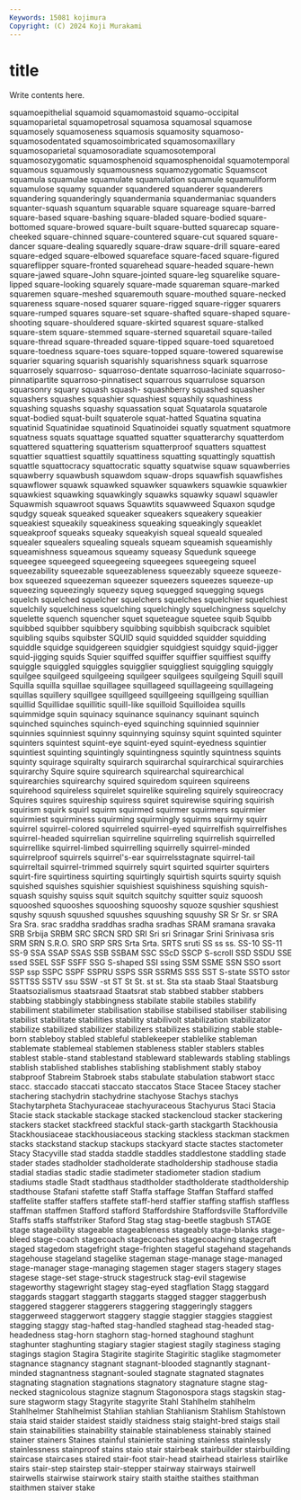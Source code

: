 ```yaml
---
Keywords: 15081 kojimura
Copyright: (C) 2024 Koji Murakami
---
```


# title

Write contents here.



squamoepithelial squamoid squamomastoid squamo-occipital squamoparietal squamopetrosal squamosa squamosal squamose
squamosely squamoseness squamosis squamosity squamoso- squamosodentated squamosoimbricated squamosomaxillary squamosoparietal squamosoradiate
squamosotemporal squamosozygomatic squamosphenoid squamosphenoidal squamotemporal squamous squamously squamousness squamozygomatic Squamscot
squamula squamulae squamulate squamulation squamule squamuliform squamulose squamy squander squandered
squanderer squanderers squandering squanderingly squandermania squandermaniac squanders squanter-squash squantum squarable
square squareage square-barred square-based square-bashing square-bladed square-bodied square-bottomed square-browed square-built
square-butted squarecap square-cheeked square-chinned square-countered square-cut squared square-dancer square-dealing squaredly
square-draw square-drill square-eared square-edged square-elbowed squareface square-faced square-figured squareflipper square-fronted
squarehead square-headed square-hewn square-jawed square-John square-jointed square-leg squarelike square-lipped square-looking
squarely square-made squareman square-marked squaremen square-meshed squaremouth square-mouthed square-necked squareness
square-nosed squarer square-rigged square-rigger squarers square-rumped squares square-set square-shafted square-shaped
square-shooting square-shouldered square-skirted squarest square-stalked square-stem square-stemmed square-sterned squaretail square-tailed
square-thread square-threaded square-tipped square-toed squaretoed square-toedness square-toes square-topped square-towered squarewise
squarier squaring squarish squarishly squarishness squark squarrose squarrosely squarroso- squarroso-dentate
squarroso-laciniate squarroso-pinnatipartite squarroso-pinnatisect squarrous squarrulose squarson squarsonry squary squash squash-
squashberry squashed squasher squashers squashes squashier squashiest squashily squashiness squashing
squashs squashy squassation squat Squatarola squatarole squat-bodied squat-built squaterole squat-hatted
Squatina squatina squatinid Squatinidae squatinoid Squatinoidei squatly squatment squatmore squatness
squats squattage squatted squatter squatterarchy squatterdom squattered squattering squatterism squatterproof
squatters squattest squattier squattiest squattily squattiness squatting squattingly squattish squattle
squattocracy squattocratic squatty squatwise squaw squawberries squawberry squawbush squawdom squaw-drops
squawfish squawfishes squawflower squawk squawked squawker squawkers squawkie squawkier squawkiest
squawking squawkingly squawks squawky squawl squawler Squawmish squawroot squaws Squawtits
squawweed Squaxon squdge squdgy squeak squeaked squeaker squeakers squeakery squeakier
squeakiest squeakily squeakiness squeaking squeakingly squeaklet squeakproof squeaks squeaky squeakyish
squeal squeald squealed squealer squealers squealing squeals squeam squeamish squeamishly
squeamishness squeamous squeamy squeasy Squedunk squeege squeegee squeegeed squeegeeing squeegees
squeegeing squeel squeezability squeezable squeezableness squeezably squeeze squeeze-box squeezed squeezeman
squeezer squeezers squeezes squeeze-up squeezing squeezingly squeezy squeg squegged squegging
squegs squelch squelched squelcher squelchers squelches squelchier squelchiest squelchily squelchiness
squelching squelchingly squelchingness squelchy squelette squench squencher squet squeteague squetee
squib Squibb squibbed squibber squibbery squibbing squibbish squibcrack squiblet squibling
squibs squibster SQUID squid squidded squidder squidding squiddle squidge squidgereen
squidgier squidgiest squidgy squid-jigger squid-jigging squids Squier squiffed squiffer squiffier
squiffiest squiffy squiggle squiggled squiggles squigglier squiggliest squiggling squiggly squilgee
squilgeed squilgeeing squilgeer squilgees squilgeing Squill squill Squilla squilla squillae
squillagee squillageed squillageeing squillageing squillas squillery squillgee squillgeed squillgeeing squillgeing
squillian squillid Squillidae squillitic squill-like squilloid Squilloidea squills squimmidge squin
squinacy squinance squinancy squinant squinch squinched squinches squinch-eyed squinching squinnied
squinnier squinnies squinniest squinny squinnying squinsy squint squinted squinter squinters
squintest squint-eye squint-eyed squint-eyedness squintier squintiest squinting squintingly squintingness squintly
squintness squints squinty squirage squiralty squirarch squirarchal squirarchical squirarchies squirarchy
Squire squire squirearch squirearchal squirearchical squirearchies squirearchy squired squiredom squireen
squireens squirehood squireless squirelet squirelike squireling squirely squireocracy Squires squires
squireship squiress squiret squirewise squiring squirish squirism squirk squirl squirm
squirmed squirmer squirmers squirmier squirmiest squirminess squirming squirmingly squirms squirmy
squirr squirrel squirrel-colored squirreled squirrel-eyed squirrelfish squirrelfishes squirrel-headed squirrelian squirreline
squirreling squirrelish squirrelled squirrellike squirrel-limbed squirrelling squirrelly squirrel-minded squirrelproof squirrels
squirrel's-ear squirrelsstagnate squirrel-tail squirreltail squirrel-trimmed squirrely squirt squirted squirter squirters
squirt-fire squirtiness squirting squirtingly squirtish squirts squirty squish squished squishes
squishier squishiest squishiness squishing squish-squash squishy squiss squit squitch squitchy
squitter squiz squoosh squooshed squooshes squooshing squooshy squoze squshier squshiest
squshy squush squushed squushes squushing squushy SR Sr Sr. sr
SRA Sra Sra. srac sraddha sraddhas sradha sradhas SRAM sramana
sravaka SRB Srbija SRBM SRC SRCN SRD SRI Sri sri
Srinagar Srini Srinivasa sris SRM SRN S.R.O. SRO SRP SRS
Srta Srta. SRTS sruti SS ss ss. SS-10 SS-11 SS-9
SSA SSAP SSAS SSB SSBAM SSC SScD SSCP S-scroll SSD
SSDU SSE ssed SSEL SSF SSFF SSG S-shaped SSI ssing
SSM SSME SSN SSO ssort SSP ssp SSPC SSPF SSPRU
SSPS SSR SSRMS SSS SST S-state SSTO sstor SSTTSS SSTV
ssu SSW -st ST St St. st st. Sta sta
staab Staal Staatsburg Staatsozialismus staatsraad Staatsrat stab stabbed stabber stabbers
stabbing stabbingly stabbingness stabilate stabile stabiles stabilify stabiliment stabilimeter stabilisation
stabilise stabilised stabiliser stabilising stabilist stabilitate stabilities stability stabilivolt stabilization
stabilizator stabilize stabilized stabilizer stabilizers stabilizes stabilizing stable stable-born stableboy
stabled stableful stablekeeper stablelike stableman stablemate stablemeal stablemen stableness stabler
stablers stables stablest stable-stand stablestand stableward stablewards stabling stablings stablish
stablished stablishes stablishing stablishment stably staboy stabproof Stabreim Stabroek stabs
stabulate stabulation stabwort stacc stacc. staccado staccati staccato staccatos Stace
Stacee Stacey stacher stachering stachydrin stachydrine stachyose Stachys stachys Stachytarpheta
Stachyuraceae stachyuraceous Stachyurus Staci Stacia Stacie stack stackable stackage stacked
stackencloud stacker stackering stackers stacket stackfreed stackful stack-garth stackgarth Stackhousia
Stackhousiaceae stackhousiaceous stacking stackless stackman stackmen stacks stackstand stackup stackups
stackyard stacte stactes stactometer Stacy Stacyville stad stadda staddle staddles
staddlestone staddling stade stader stades stadholder stadholderate stadholdership stadhouse stadia
stadial stadias stadic stadie stadimeter stadiometer stadion stadium stadiums stadle
Stadt stadthaus stadtholder stadtholderate stadtholdership stadthouse Stafani stafette staff Staffa
staffage Staffan Staffard staffed staffelite staffer staffers staffete staff-herd staffier
staffing staffish staffless staffman staffmen Stafford stafford Staffordshire Staffordsville Staffordville
Staffs staffs staffstriker Staford Stag stag stag-beetle stagbush STAGE stage
stageability stageable stageableness stageably stage-blanks stage-bleed stage-coach stagecoach stagecoaches stagecoaching
stagecraft staged stagedom stagefright stage-frighten stageful stagehand stagehands stagehouse stageland
stagelike stageman stage-manage stage-managed stage-manager stage-managing stagemen stager stagers stagery
stages stagese stage-set stage-struck stagestruck stag-evil stagewise stageworthy stagewright stagey
stag-eyed stagflation Stagg staggard staggards staggart staggarth staggarts stagged stagger
staggerbush staggered staggerer staggerers staggering staggeringly staggers staggerweed staggerwort staggery
staggie staggier staggies staggiest stagging staggy stag-hafted stag-handled staghead stag-headed
stag-headedness stag-horn staghorn stag-horned staghound staghunt staghunter staghunting stagiary stagier
stagiest stagily staginess staging stagings stagion Stagira Stagirite stagirite Stagiritic
staglike stagmometer stagnance stagnancy stagnant stagnant-blooded stagnantly stagnant-minded stagnantness stagnant-souled
stagnate stagnated stagnates stagnating stagnation stagnations stagnatory stagnature stagne stag-necked
stagnicolous stagnize stagnum Stagonospora stags stagskin stag-sure stagworm stagy Stagyrite
stagyrite Stahl Stahlhelm stahlhelm Stahlhelmer Stahlhelmist Stahlian stahlian Stahlianism Stahlism
Stahlstown staia staid staider staidest staidly staidness staig staight-bred staigs
stail stain stainabilities stainability stainable stainableness stainably stained stainer stainers
Staines stainful stainierite staining stainless stainlessly stainlessness stainproof stains staio
stair stairbeak stairbuilder stairbuilding staircase staircases staired stair-foot stair-head stairhead
stairless stairlike stairs stair-step stairstep stair-stepper stairway stairways stairwell stairwells
stairwise stairwork stairy staith staithe staithes staithman staithmen staiver stake
